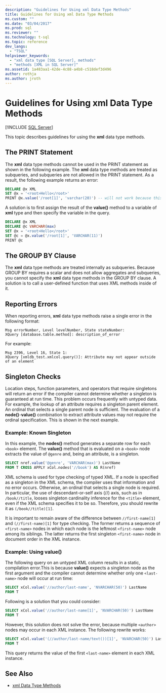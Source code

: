 ```yaml
---
description: "Guidelines for Using xml Data Type Methods"
title: Guidelines for Using xml Data Type Methods
ms.custom: ""
ms.date: "03/04/2017"
ms.prod: sql
ms.reviewer: ""
ms.technology: t-sql
ms.topic: reference
dev_langs:
  - "TSQL"
helpviewer_keywords:
  - "xml data type [SQL Server], methods"
  - "methods [XML in SQL Server]"
ms.assetid: 1a483aa1-42de-4c88-a4b8-c518def3d496
author: rothja
ms.author: jroth
---
```


# Guidelines for Using xml Data Type Methods

[!INCLUDE [SQL Server](../../includes/applies-to-version/sqlserver.md)]

This topic describes guidelines for using the **xml** data type methods.

## The PRINT Statement

The **xml** data type methods cannot be used in the PRINT statement as shown in the following example. The **xml** data type methods are treated as subqueries, and subqueries are not allowed in the PRINT statement. As a result, the following example returns an error:

```sql
DECLARE @x XML
SET @x = '<root>Hello</root>'
PRINT @x.value('/root[1]', 'varchar(20)') -- will not work because this is treated as a subquery (select top 1 col from table)
```

A solution is to first assign the result of the **value()** method to a variable of **xml** type and then specify the variable in the query.

```sql
DECLARE @x XML
DECLARE @c VARCHAR(max)
SET @x = '<root>Hello</root>'
SET @c = @x.value('/root[1]', 'VARCHAR(11)')
PRINT @c
```

## The GROUP BY Clause

The **xml** data type methods are treated internally as subqueries. Because GROUP BY requires a scalar and does not allow aggregates and subqueries, you cannot specify the **xml** data type methods in the GROUP BY clause. A solution is to call a user-defined function that uses XML methods inside of it.

## Reporting Errors

When reporting errors, **xml** data type methods raise a single error in the following format:

```
Msg errorNumber, Level levelNumber, State stateNumber:
XQuery [database.table.method]: description_of_error
```

For example:

```
Msg 2396, Level 16, State 1:
XQuery [xmldb_test.xmlcol.query()]: Attribute may not appear outside of an element
```

## Singleton Checks

Location steps, function parameters, and operators that require singletons will return an error if the compiler cannot determine whether a singleton is guaranteed at run time. This problem occurs frequently with untyped data. For example, the lookup of an attribute requires a singleton parent element. An ordinal that selects a single parent node is sufficient. The evaluation of a **node()**-**value()** combination to extract attribute values may not require the ordinal specification. This is shown in the next example.

### Example: Known Singleton

In this example, the **nodes()** method generates a separate row for each `<book>` element. The **value()** method that is evaluated on a `<book>` node extracts the value of `@genre` and, being an attribute, is a singleton.

```sql
SELECT nref.value('@genre', 'VARCHAR(max)') LastName
FROM T CROSS APPLY xCol.nodes('//book') AS R(nref)
```

XML schema is used for type checking of typed XML. If a node is specified as a singleton in the XML schema, the compiler uses that information and no error occurs. Otherwise, an ordinal that selects a single node is required. In particular, the use of descendant-or-self axis (//) axis, such as in `/book//title`, looses singleton cardinality inference for the `<title>` element, even if the XML schema specifies it to be so. Therefore, you should rewrite it as `(/book//title)[1]`.

It is important to remain aware of the difference between `//first-name[1]` and `(//first-name)[1]` for type checking. The former returns a sequence of `<first-name>` nodes in which each node is the leftmost `<first-name>` node among its siblings. The latter returns the first singleton `<first-name>` node in document order in the XML instance.

### Example: Using value()

The following query on an untyped XML column results in a static, compilation error.This is because **value()** expects a singleton node as the first argument and the compiler cannot determine whether only one `<last-name>` node will occur at run time:

```sql
SELECT xCol.value('//author/last-name', 'NVARCHAR(50)') LastName
FROM T
```

Following is a solution that you could consider:

```sql
SELECT xCol.value('//author/last-name[1]', 'NVARCHAR(50)') LastName
FROM T
```

However, this solution does not solve the error, because multiple `<author>` nodes may occur in each XML instance. The following rewrite works:

```sql
SELECT xCol.value('(//author/last-name/text())[1]', 'NVARCHAR(50)') LastName
FROM T
```

This query returns the value of the first `<last-name>` element in each XML instance.

## See Also

- [xml Data Type Methods](../../t-sql/xml/xml-data-type-methods.md)
